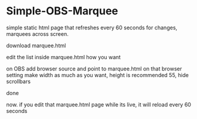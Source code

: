 # Simple-OBS-Marquee
simple static html page that refreshes every 60 seconds for changes, marquees across screen.

download marquee.html

edit the list inside marquee.html how you want

on OBS add browser source and point to marquee.html
on that browser setting make width as much as you want, height is recommended 55, hide scrollbars

done

now. if you edit that marquee.html page while its live, it will reload every 60 seconds
